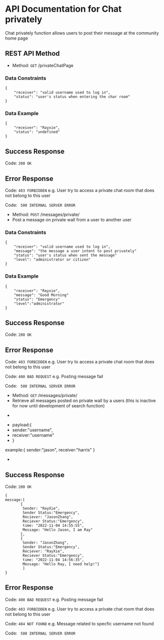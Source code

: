 # API Documentation for Chat privately
Chat privately function allows users to post their message at the community home page

## REST API Method

* Method: ```GET```   /privateChatPage
### Data Constraints
```
{
    "receiver": "valid username used to log in",
    "status": "user's status when entering the char room"
}
```
### Data Example
```
{
    "receiver": "Rayxie",
    "status": "undefined"
}
```

## Success Response
Code: ```200 OK```

## Error Response
Code: ```403 FORBIDDEN```
e.g. User try to access a private chat room that does not belong to this user

Code: ``` 500 INTERNAL SERVER ERROR```
* Method: ```POST```  /messages/private/
* Post a message on private wall from a user to another user
### Data Constraints
```
{
    "receiver": "valid username used to log in",
    "message": "the message a user intent to post privately"
    "status": "user's status when sent the message"
    "level": "administrator or citizen"
}
```
### Data Example
```
{
    "receiver": "Rayxie",
    "message": "Good Morning" 
    "status": "Emergency"
    "level":"administrator"
}
```

## Success Response
Code: ```200 OK```

## Error Response
Code: ```403 FORBIDDEN```
e.g. User try to access a private chat room that does not belong to this user


Code: ```400 BAD REQUEST```
e.g. Posting message fail

Code: ``` 500 INTERNAL SERVER ERROR```

* Method: ```GET```   /messages/private/
* Retrieve all messages posted on private wall by a users (this is inactive for now until development of search function)
* ```
* payload:{
*   sender:"username",
*   receiver:"username"
* }

example:{
    sender:"jason",
    receiver:"harris"
 }
* ```

## Success Response
Code: ```200 OK```
```
{
message:[
       {
        Sender: "RayXie",
        Sender Status:"Emergency",
        Reciever: "JasonZhang",
        Reciever Status:"Emergency",
        time: "2022-11-04 14:55:55",
        Message: "Hello Jason, I am Ray"
       },
       {
        Sender: "JasonZhang",
        Sender Status:"Emergency",
        Reciever: "RayXie",
        Reciever Status:"Emergency",
        time: "2022-11-04 14:56:35",
        Message: "Hello Ray, I need help!"}
        ]
}
```

## Error Response


Code: ```400 BAD REQUEST```
e.g. Posting message fail

Code: ```403 FORBIDDEN```
e.g. User try to access a private chat room that does not belong to this user

Code: ```404 NOT FOUND```
e.g. Message related to specfic username not found

Code: ``` 500 INTERNAL SERVER ERROR```
